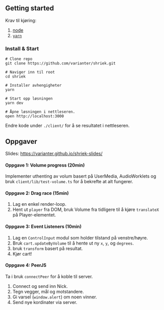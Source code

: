 ## Getting started

Krav til kjøring:

1. [node](https://nodejs.org/en/download/)
1. [`yarn`](https://classic.yarnpkg.com/en/docs/install)

### Install & Start

```
# Clone repo
git clone https://github.com/varianter/shriek.git

# Naviger inn til root
cd shriek

# Installer avhengigheter
yarn

# Start opp løsningen
yarn dev

# Åpne løsningen i nettleseren.
open http://localhost:3000
```

Endre kode under `./client/` for å se resultatet i nettleseren.

## Oppgaver

Slides: https://varianter.github.io/shriek-slides/

#### Oppgave 1: Volume progress (20min)

Implementer uthenting av volum basert på UserMedia, AudioWorklets og bruk `client/lib/test-volume.ts` for å bekrefte at alt fungerer.

#### Oppgave 2: Drag race (15min)

1. Lag en enkel render-loop.
1. Hent ut `player` fra DOM, bruk Volume fra tidligere til å kjøre `translateX` på Player-elementet.

#### Oppgave 3: Event Listeners (10min)

1. Lag en `ControlInput` modul som holder tilstand på venstre/høyre.
1. Bruk `cart.updateByVolume` til å hente ut ny `x`, `y`, og `degrees`.
1. bruk `transform` basert på resultat.
1. Kjør cart!

#### Oppgave 4: PeerJS

Ta i bruk `connectPeer` for å koble til server.

1. Connect og send inn Nick.
1. Tegn vegger, mål og motstandere.
1. Gi varsel (`window.alert`) om noen vinner.
1. Send nye kordinater via server.

